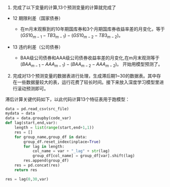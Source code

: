 1. 完成了以下变量的计算,13个预测变量的计算就完成了
- 12 期限利差（国家债券）
	- 在m月末观察到的10年期国库券和3个月期国库券收益率差的月变化，等于$(GS10_{m-1}- TB3_{m-1})-(GS10_{m-2}-TB3_{m-2})$。

- 13 违约利差（公司债券）
	- BAA级公司债券和AAA级公司债券收益率差的月变化,在m月末观测等于$(BAA_{m-1}-AAA_{m-1})-(BAA_{m-2}-AAA_{m-2}$)。
开始用模型预测了。

2. 完成对13个预测变量的数据表进行处理，生成滞后期1~30的数据表。其中存在一些数据量较大的表，运行花费了较长时间。接下来放入深度学习模型里进行滚动预测即可。

滞后计算关键代码如下，以此代码计算13个特征表用于跑模型：
```python
data = pd.read_csv(src_file)
mydata = data
data = data.groupby(code_var)
def lag(start,end,var):
    length = list(range(start,end+1,1))
    res = []
    for group_name,group_df in data:
        group_df.reset_index(inplace=True)
        for lag in length:
            col_name = var + "_lag" + str(lag)
            group_df[col_name] = group_df[var].shift(lag)
        res.append(group_df)
    res = pd.concat(res)
    return res

res = lag(0,30,var)
```